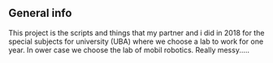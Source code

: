 ## General info
This project is the scripts and things that my partner and i did in 2018 for the special subjects for university (UBA) where we choose a lab to work for one year. In ower case we choose the lab of mobil robotics.
Really messy.....

